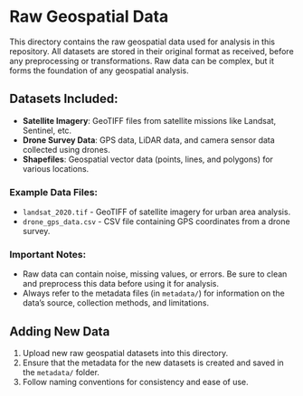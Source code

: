 # Raw Geospatial Data

This directory contains the raw geospatial data used for analysis in this repository. All datasets are stored in their original format as received, before any preprocessing or transformations. Raw data can be complex, but it forms the foundation of any geospatial analysis.

## Datasets Included:
- **Satellite Imagery**: GeoTIFF files from satellite missions like Landsat, Sentinel, etc.
- **Drone Survey Data**: GPS data, LiDAR data, and camera sensor data collected using drones.
- **Shapefiles**: Geospatial vector data (points, lines, and polygons) for various locations.

### Example Data Files:
- `landsat_2020.tif` - GeoTIFF of satellite imagery for urban area analysis.
- `drone_gps_data.csv` - CSV file containing GPS coordinates from a drone survey.

### Important Notes:
- Raw data can contain noise, missing values, or errors. Be sure to clean and preprocess this data before using it for analysis.
- Always refer to the metadata files (in `metadata/`) for information on the data’s source, collection methods, and limitations.

## Adding New Data
1. Upload new raw geospatial datasets into this directory.
2. Ensure that the metadata for the new datasets is created and saved in the `metadata/` folder.
3. Follow naming conventions for consistency and ease of use.

